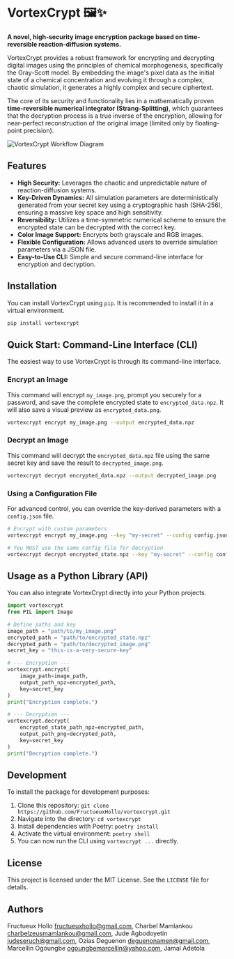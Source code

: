 # VortexCrypt 🖼️✨

**A novel, high-security image encryption package based on time-reversible reaction-diffusion systems.**

VortexCrypt provides a robust framework for encrypting and decrypting digital images using the principles of chemical morphogenesis, specifically the Gray-Scott model. By embedding the image's pixel data as the initial state of a chemical concentration and evolving it through a complex, chaotic simulation, it generates a highly complex and secure ciphertext.

The core of its security and functionality lies in a mathematically proven **time-reversible numerical integrator (Strang-Splitting)**, which guarantees that the decryption process is a true inverse of the encryption, allowing for near-perfect reconstruction of the original image (limited only by floating-point precision).

  ![VortexCrypt Workflow Diagram](https://github.com/FructueuxHollo/vortexcrypt/raw/master/docs/images/workflow.png)

## Features

-   **High Security:** Leverages the chaotic and unpredictable nature of reaction-diffusion systems.
-   **Key-Driven Dynamics:** All simulation parameters are deterministically generated from your secret key using a cryptographic hash (SHA-256), ensuring a massive key space and high sensitivity.
-   **Reversibility:** Utilizes a time-symmetric numerical scheme to ensure the encrypted state can be decrypted with the correct key.
-   **Color Image Support:** Encrypts both grayscale and RGB images.
-   **Flexible Configuration:** Allows advanced users to override simulation parameters via a JSON file.
-   **Easy-to-Use CLI:** Simple and secure command-line interface for encryption and decryption.

## Installation

You can install VortexCrypt using `pip`. It is recommended to install it in a virtual environment.

```bash
pip install vortexcrypt
```

## Quick Start: Command-Line Interface (CLI)

The easiest way to use VortexCrypt is through its command-line interface.

### Encrypt an Image

This command will encrypt `my_image.png`, prompt you securely for a password, and save the complete encrypted state to `encrypted_data.npz`. It will also save a visual preview as `encrypted_data.png`.

```bash
vortexcrypt encrypt my_image.png --output encrypted_data.npz
```

### Decrypt an Image

This command will decrypt the `encrypted_data.npz` file using the same secret key and save the result to `decrypted_image.png`.

```bash
vortexcrypt decrypt encrypted_data.npz --output decrypted_image.png
```

### Using a Configuration File

For advanced control, you can override the key-derived parameters with a `config.json` file.

```bash
# Encrypt with custom parameters
vortexcrypt encrypt my_image.png --key "my-secret" --config config.json

# You MUST use the same config file for decryption
vortexcrypt decrypt encrypted_state.npz --key "my-secret" --config config.json
```

## Usage as a Python Library (API)

You can also integrate VortexCrypt directly into your Python projects.

```python
import vortexcrypt
from PIL import Image

# Define paths and key
image_path = "path/to/my_image.png"
encrypted_path = "path/to/encrypted_state.npz"
decrypted_path = "path/to/decrypted_image.png"
secret_key = "this-is-a-very-secure-key"

# --- Encryption ---
vortexcrypt.encrypt(
    image_path=image_path,
    output_path_npz=encrypted_path,
    key=secret_key
)
print("Encryption complete.")

# --- Decryption ---
vortexcrypt.decrypt(
    encrypted_state_path_npz=encrypted_path,
    output_path_png=decrypted_path,
    key=secret_key
)
print("Decryption complete.")
```

## Development

To install the package for development purposes:

1.  Clone this repository: `git clone https://github.com/FructueuxHollo/vortexcrypt.git`
2.  Navigate into the directory: `cd vortexcrypt`
3.  Install dependencies with Poetry: `poetry install`
4.  Activate the virtual environment: `poetry shell`
5.  You can now run the CLI using `vortexcrypt ...` directly.

## License

This project is licensed under the MIT License. See the `LICENSE` file for details.

## Authors 

Fructueux Hollo <fructueuxhollo@gmail.com>, Charbel Mamlankou <charbelzeusmamlankou@gmail.com>, Jude Agbodoyetin <judeseruch@gmail.com>, Ozias Deguenon <deguenonamen@gmail.com>, Marcellin Ogoungbe <ogoungbemarcellin@yahoo.com>, Jamal Adetola


